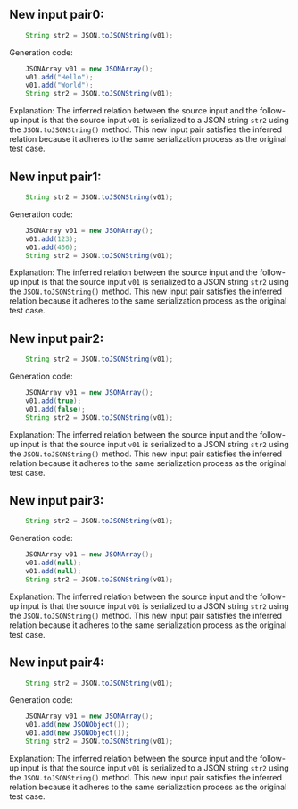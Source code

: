## New input pair0:
```java
    String str2 = JSON.toJSONString(v01);
```
Generation code:
```java
    JSONArray v01 = new JSONArray();
    v01.add("Hello");
    v01.add("World");
    String str2 = JSON.toJSONString(v01);
```
Explanation: The inferred relation between the source input and the follow-up input is that the source input `v01` is serialized to a JSON string `str2` using the `JSON.toJSONString()` method. This new input pair satisfies the inferred relation because it adheres to the same serialization process as the original test case.

## New input pair1:
```java
    String str2 = JSON.toJSONString(v01);
```
Generation code:
```java
    JSONArray v01 = new JSONArray();
    v01.add(123);
    v01.add(456);
    String str2 = JSON.toJSONString(v01);
```
Explanation: The inferred relation between the source input and the follow-up input is that the source input `v01` is serialized to a JSON string `str2` using the `JSON.toJSONString()` method. This new input pair satisfies the inferred relation because it adheres to the same serialization process as the original test case.

## New input pair2:
```java
    String str2 = JSON.toJSONString(v01);
```
Generation code:
```java
    JSONArray v01 = new JSONArray();
    v01.add(true);
    v01.add(false);
    String str2 = JSON.toJSONString(v01);
```
Explanation: The inferred relation between the source input and the follow-up input is that the source input `v01` is serialized to a JSON string `str2` using the `JSON.toJSONString()` method. This new input pair satisfies the inferred relation because it adheres to the same serialization process as the original test case.

## New input pair3:
```java
    String str2 = JSON.toJSONString(v01);
```
Generation code:
```java
    JSONArray v01 = new JSONArray();
    v01.add(null);
    v01.add(null);
    String str2 = JSON.toJSONString(v01);
```
Explanation: The inferred relation between the source input and the follow-up input is that the source input `v01` is serialized to a JSON string `str2` using the `JSON.toJSONString()` method. This new input pair satisfies the inferred relation because it adheres to the same serialization process as the original test case.

## New input pair4:
```java
    String str2 = JSON.toJSONString(v01);
```
Generation code:
```java
    JSONArray v01 = new JSONArray();
    v01.add(new JSONObject());
    v01.add(new JSONObject());
    String str2 = JSON.toJSONString(v01);
```
Explanation: The inferred relation between the source input and the follow-up input is that the source input `v01` is serialized to a JSON string `str2` using the `JSON.toJSONString()` method. This new input pair satisfies the inferred relation because it adheres to the same serialization process as the original test case.
